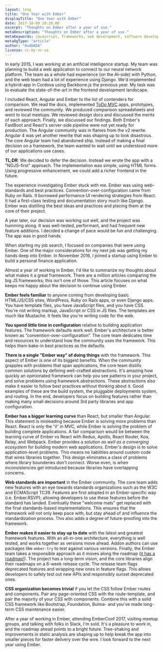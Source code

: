 ```yaml
---
layout: long
title: "One Year with Ember"
displayTitle: "One Year with Ember"
date: 2017-10-09 20:26:00
excerpt: "Thoughts on Ember after a year of use."
metaDescription: "Thoughts on Ember after a year of use."
metaKeywords: javascript, frameworks, web development, software development, progressive web apps,
metaOgType: "article"
author: "0xADADA"
license: cc-by-nc-sa
---
```


In early 2015, I was working at an artificial intelligence startup. My team was planning to build a web application to connect to our neural network platform. The team as a whole had experience (on the AI–side) with Python, and the web team had a lot of experience using Django. We'd implemented a hybrid-app in Cordova using Backbone.js the previous year. My task was to evaluate the state-of-the-art in the frontend development landscape. 

I included React, Angular and Ember to the list of contenders for comparison. We read the docs, implemented [ToDo MVC](http://todomvc.com/) apps, prototypes, and reviewed the community. We produced comparison spreadsheets and went to local meetups. We reviewed design docs and discussed the merits of each approach. Finally, we discussed our findings. Both Ember's FastBoot and React's server-side pipeline were not yet ready for production. The Angular community was in flames from the v2 rewrite. Angular 4 was yet another rewrite that was shaping up to look disastrous. The core Angular team had abandoned ship. Instead of making a final decision on a framework, the team wanted to wait until we understood more of our applications use cases.

**TL;DR**: We decided to defer the decision. Instead we wrote the app with a "NOJS-first" approach. The implementation was simple, using HTML forms. Using progressive enhancement, we could add a richer frontend in the future.

The experience investigating Ember stuck with me. Ember was using web-standards and best practices. Convention-over-configuration came from Ruby on Rails. It borrowed performance UI rendering strategies from React. It had a first-class testing and documentation story much like Django. Ember was distilling the best ideas and practices and placing them at the core of their project.

A year later, our decision was working out well, and the project was humming along. It was well-tested, performant, and had frequent new feature additions. I decided a change of pace would be fun and challenging. The app was in good hands.

When starting my job search, I focused on companies that were using Ember. One of the major considerations for my next job was getting my hands deep into Ember. In November 2016, I joined a startup using Ember to build a personal finance application.

Almost a year of working in Ember, I'd like to summarize my thoughts about what makes it a great framework. There are a million articles comparing the big JS frameworks; this isn't one of those. This article focuses on what keeps me happy about the decision to continue using Ember.

**Ember feels familiar** to anyone coming from developing basic HTML/JS/CSS sites, WordPress, Ruby on Rails apps, or even Django apps. You have template files, you have JavaScript files, and you have CSS. You're not writing markup, JavaScript or CSS in JS files. The templates are much like Mustache. It feels like you're writing code for the web.

**You spend little time in configuration** relative to building application features. The framework defaults work well. Ember's architecture is better known as “convention-over-configuration”. The core team dedicates time and resources to understand how the community uses the framework. This helps them bake-in best practices as the defaults. 

**There is a single "Ember way" of doing things** with the framework. This aspect of Ember is one of its biggest benefits. When the community grapples with problems that span applications, the core team distills common solutions by defining well-crafted abstractions. It's amazing how quickly an opinionated framework can help you see patterns in your project, and solve problems using framework abstractions. These abstractions also make it easier to follow best practices without thinking about it. Good examples of these are the build system, the pluggable deployments system, and routing. In the end, developers focus on building features rather than making many small decisions around 3rd party libraries and app configuration.

**Ember has a bigger learning curve** than React, but smaller than Angular. This statement is misleading because Ember is solving more problems than React. React is only the 'V' in MVC, while Ember is solving the problem of building complete applications. A fair comparison would be between the learning curve of Ember vs React with Redux, Apollo, React Router, Koa, Relay, and Webpack. Ember provides a solution _as well as a converging ecosystem_ for building modern web applications. Ember's design is to solve application-level problems. This means no liabilities around custom code that wires libraries together. This design eliminates a class of problems where library bounderies don't connect. Worse even, is when inconsistencies get introduced because libraries have overlapping concerns. 

**Web standards are important** in the Ember community. The core team adds new features with an eye towards standards organizations such as the W3C and ECMAScript TC39. Features are first adopted in an Ember-specific way (i.e. Ember.RSVP); allowing developers to use these features before the standard has landed. Eventually these "welcome mats" get replaced with the final standards-based implementations. This ensures that the framework will not only keep pace with, but stay ahead of and influence the standardization process. This also adds a degree of future-proofing into the framework.

**Ember makes it easier to stay up to date** with the latest and greatest framework features. With an all-in-one architecture, everything is well tested, and works together as versions move ahead. Addon authors can use packages like `ember-try` to test against various versions. Finally, the Ember team takes a responsible approach as it moves along the roadmap ([it has a roadmap!](https://emberjs.com/statusboard)). The project has a long-term vision, and the core libraries align their roadmaps on a 6-week release cycle. The release team flags deprecated features and wrapping new ones in feature flags. This allows developers to safely test out new APIs and responsibly sunset deprecated ones.

**CSS organization becomes trivial** if you let the CSS follow Ember routes and components. Pair any page-oriented CSS with the route-template, and pair the majority of your CSS with components. Combine this with a solid CSS framework like Bootstrap, Foundation, Bulma- and you've made long-term CSS maintenance easier.

After a year of working in Ember, attending EmberConf 2017, visiting meetup groups, and talking with folks in Slack, I'm sold. It's a pleasure to work in, and the roadmap ahead points to a bright future. Tree-shaking and improvements in static analysis are shaping up to help break the app into smaller pieces for faster delivery over the wire. I look forward to the next year using Ember.
